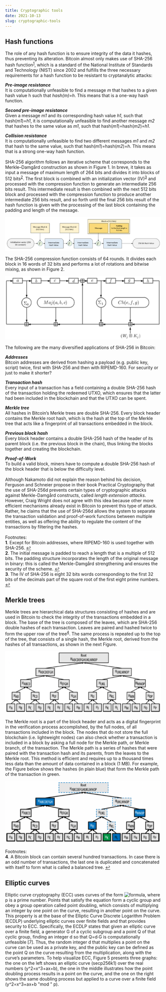 ```yaml
---
title: Cryptographic tools
date: 2021-10-13
slug: cryptographic-tools
---
```


## Hash functions

The role of any hash function is to ensure integrity of the data it hashes, thus preventing its alteration. Bitcoin almost only makes use of SHA-256 hash function<sup id="a1">[1](#footnote1)</sup>, which is a standard of the National Institute of Standards and Technology (NIST) since 2002 and fulfills the three necessary requirements for a hash function to be resistant to cryptanalytic attacks:

***Pre-image resistance*** <br>
It is computationally unfeasible to find a message *m* that hashes to a given hash value h such that *hash(m)=h*. This means that is a one-way hash function. 

***Second pre-image resistance*** <br>
Given a message *m1* and its corresponding hash value *h1*, such that hash(*m1*)=*h1*, it is computationally unfeasible to find another message *m2* that hashes to the same value as *m1*, such that hash(*m1*)=hash(*m2*)=*h1*.

***Collision resistance*** <br>
It is computationally unfeasible to find two different messages *m1* and *m2* that hash to the same value, such that hash(*m1*)=hash(*m2*)=*h*. This means that is a strong one-way hash function.
<br>
<br>
SHA-256 algorithm follows an iterative scheme that corresponds to the Merkle–Damgård construction as shown in Figure 1. In breve, it takes as input a message of maximum length of 264 bits and divides it into blocks of 512 bits<sup id="a2">[2](#footnote2)</sup>. The first block is combined with an initialization vector (IV)<sup id="a3">[3](#footnote3)</sup> and processed with the compression function to generate an intermediate 256 bits result. This intermediate result is then combined with the next 512 bits block and processed with the compression function to produce another intermediate 256 bits result, and so forth until the final 256 bits result of the hash function is given with the processing of the last block containing the padding and length of the message. 

![](https://raw.githubusercontent.com/DavidLaj/jamdocs/master/docs/images/SHA256_iterative_diagram.png "Figure 1")

The SHA-256 compression function consists of 64 rounds. It divides each block in 16 words of 32 bits and performs a lot of rotations and bitwise mixing, as shown in Figure 2.

![](https://raw.githubusercontent.com/DavidLaj/jamdocs/master/docs/images/SHA256_compression_fn.png "Figure 2")

The following are the many diversified applications of SHA-256 in Bitcoin:
 
***Addresses*** <br>
Bitcoin addresses are derived from hashing a payload (e.g. public key, script) twice, first with SHA-256 and then with RIPEMD-160. For security or just to make it shorter?

***Transaction hash*** <br>
Every input of a transaction has a field containing a double SHA-256 hash of the transaction holding the redeemed UTXO, which ensures that the latter had been included in the blockchain and that the UTXO can be spent.

***Merkle tree*** <br>
All hashes in Bitcoin’s Merkle trees are double SHA-256. Every block header contains the Merkle root hash, which is the hash at the top of the Merkle tree that acts like a fingerprint of all transactions embedded in the block.

***Previous block hash*** <br>
Every block header contains a double SHA-256 hash of the header of its parent block (i.e. the previous block in the chain), thus linking the blocks together and creating the blockchain.

***Proof-of-Work*** <br> 
To build a valid block, miners have to compute a double SHA-256 hash of the block header that is below the difficulty level.
<br>
<br>
Although Nakamoto did not explain the reason behind his decision, Ferguson and Schneier propose in their book Practical Cryptography that the use of SHA-256d prevents certain types of cryptographic attacks against Merkle-Damgård constructs, called *length extension attacks*. However, Craig Wright does not agree with this idea because other more efficient mechanisms already exist in Bitcoin to prevent this type of attack. Rather, he claims that the use of SHA-256d allows the system to separate the transaction validation and proof-of-work functions between multiple entities, as well as offering the ability to regulate the content of the transactions by filtering the hashes.
<br>
<br>
Footnotes: <br>
<b id="footnote1">1</b>. Except for Bitcoin addresses, where RIPEMD-160 is used together with SHA-256. [↩](#a1) <br>
<b id="footnote2">2</b>. The initial message is padded to reach a length that is a multiple of 512 bits. The padding structure incorporates the length of the original message in binary: this is called the Merkle-Damgård strengthening and ensures the security of the scheme. [↩](#a2) <br>
<b id="footnote3">3</b>. The IV of SHA-256 is eight 32 bits words corresponding to the first 32 bits of the decimals part of the square root of the first eight prime numbers. [↩](#a3)

## Merkle trees 

Merkle trees are hierarchical data structures consisting of hashes and are used in Bitcoin to check the integrity of the transactions embedded in a block. The base of the tree is composed of the leaves, which are SHA-256 double hashes of each transaction. Leaves are paired and hashed twice to form the upper row of the tree<sup id="a4">[4](#footnote4)</sup>. The same process is repeated up to the top of the tree, that consists of a single hash, the Merkle root, derived from the hashes of all transactions, as shown in the next Figure.

![](https://raw.githubusercontent.com/DavidLaj/jamdocs/master/docs/images/MerkleTree.png "Figure 3")
<br>
<br>
The Merkle root is a part of the block header and acts as a digital fingerprint in the verification process accomplished, by the full nodes, of all transactions included in the block. The nodes that do not store the full blockchain (i.e. lightweight nodes) can also check whether a transaction is included in a block by asking a full node for the Merkle path, or Merkle branch, of the transaction. The Merkle path is a series of hashes that were paired with the transaction hash and its parents, from the leaves to the Merkle root. This method is efficient and requires up to a thousand times less data than the amount of data contained in a block (1 MB). For example, the Figure below shows the hashes (in plain blue) that form the Merkle path of the transaction in green.

![](https://raw.githubusercontent.com/DavidLaj/jamdocs/master/docs/images/MerklePath.png "Figure 4")
<br>
<br>
Footnotes: <br>
<b id="footnote4">4</b>. A Bitcoin block can contain several hundred transactions. In case there is an odd number of transactions, the last one is duplicated and concatenated with itself to form what is called a balanced tree. [↩](#a4)

## Elliptic curves

Elliptic curve cryptography (ECC) uses curves of the form ![formula](https://render.githubusercontent.com/render/math?math=y^2%20=%20x^3%20%2B%20ax%20%2Bb%20\mod%20p), where p is a prime number. Points that satisfy the equation form a cyclic group and obey a group operation called point doubling, which consists of multiplying an integer by one point on the curve, resulting in another point on the curve. This property is at the base of the Elliptic Curve Discrete Logarithm Problem (ECDLP) underlying elliptic curves over finite fields and that provides security to ECC. Specifically, the ECDLP states that given an elliptic curve over a finite field, a generator G of a cyclic subgroup and a point Q of that cyclic group, finding an integer d  so that Q=d∙G is computationally unfeasible [7]. Thus, the random integer d that multiplies a point on the curve can be used as a private key, and the public key can be defined as the point Q on the curve resulting from the multiplication, along with the curve’s parameters. To help visualize ECC, Figure 5 presents three graphs: the one on the left shows an elliptic curve (secp256k1) over the real numbers (y^2=x^3+ax+b), the one in the middle illustrates how the point doubling process results in a point on the curve, and the one on the right shows the same doubling process but applied to a curve over a finite field (y^2=x^3+ax+b "mod " p). 